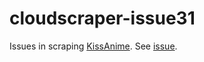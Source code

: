 # cloudscraper-issue31
Issues in scraping [KissAnime](http://kissanime.com). See [issue](https://github.com/codemanki/cloudscraper/issues/31).